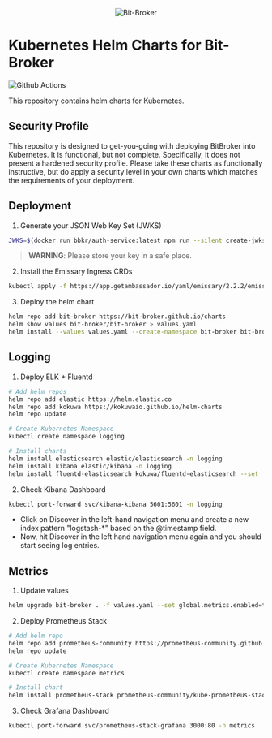 <p align="center">
  <img alt="Bit-Broker" src="https://avatars.githubusercontent.com/u/80974981?s=200&u=7e396d371614d3a9ce7fc1f7fe4515e255374760&v=4" />
</p>

# Kubernetes Helm Charts for Bit-Broker

![Github Actions](https://github.com/bit-broker/auth-service/actions/workflows/docker-image.yml/badge.svg)

This repository contains helm charts for Kubernetes.

## Security Profile 

This repository is designed to get-you-going with deploying BitBroker into Kubernetes. It is functional, but not complete. Specifically, it does not present a hardened security profile. Please take these charts as functionally instructive, but do apply a security level in your own charts which matches the requirements of your deployment.


## Deployment

1. Generate your JSON Web Key Set (JWKS)

```sh
JWKS=$(docker run bbkr/auth-service:latest npm run --silent create-jwks)
```

> **WARNING**: Please store your key in a safe place.

2. Install the Emissary Ingress CRDs

```sh
kubectl apply -f https://app.getambassador.io/yaml/emissary/2.2.2/emissary-crds.yaml
```

3. Deploy the helm chart

```sh
helm repo add bit-broker https://bit-broker.github.io/charts
helm show values bit-broker/bit-broker > values.yaml
helm install --values values.yaml --create-namespace bit-broker bit-broker/bit-broker --set bbk-auth-service.JWKS=$JWKS -n bit-broker
```

## Logging

1. Deploy ELK + Fluentd

```sh
# Add helm repos
helm repo add elastic https://helm.elastic.co
helm repo add kokuwa https://kokuwaio.github.io/helm-charts
helm repo update

# Create Kubernetes Namespace
kubectl create namespace logging

# Install charts
helm install elasticsearch elastic/elasticsearch -n logging
helm install kibana elastic/kibana -n logging
helm install fluentd-elasticsearch kokuwa/fluentd-elasticsearch --set 'elasticsearch.hosts=elasticsearch-master:9200' -n logging
```

2. Check Kibana Dashboard

```sh
kubectl port-forward svc/kibana-kibana 5601:5601 -n logging
```

<ul>
<li>Click on Discover in the left-hand navigation menu and create a new index pattern "logstash-*" based on the @timestamp field.</li>
<li>Now, hit Discover in the left hand navigation menu again and you should start seeing log entries.</li>
</ul>

## Metrics

1. Update values

```sh
helm upgrade bit-broker . -f values.yaml --set global.metrics.enabled=true --set bbk-emissary-ingress.metrics.serviceMonitor.enabled=true -n bit-broker
```

2. Deploy Prometheus Stack

```sh
# Add helm repo
helm repo add prometheus-community https://prometheus-community.github.io/helm-charts
helm repo update

# Create Kubernetes Namespace
kubectl create namespace metrics

# Install chart
helm install prometheus-stack prometheus-community/kube-prometheus-stack --set prometheus.prometheusSpec.serviceMonitorSelectorNilUsesHelmValues=false -n metrics
```

3. Check Grafana Dashboard

```sh
kubectl port-forward svc/prometheus-stack-grafana 3000:80 -n metrics
```
